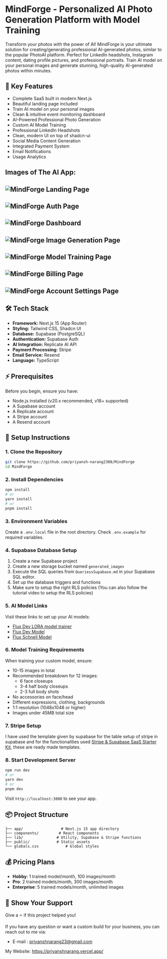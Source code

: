 # MindForge - Personalized AI Photo Generation Platform with Model Training

Transform your photos with the power of AI! MindForge is your ultimate solution for creating/generating professional AI-generated photos, similar to the popular PhotoAI platform. Perfect for LinkedIn headshots, Instagram content, dating profile pictures, and professional portraits. Train AI model on your personal images and generate stunning, high-quality AI-generated photos within minutes.

## 🚀 Key Features

- Complete SaaS built in modern Next.js
- Beautiful landing page included
- Train AI model on your personal images
- Clean & intuitive event monitoring dashboard
- AI-Powered Professional Photo Generation
- Custom AI Model Training
- Professional LinkedIn Headshots
- Clean, modern UI on top of shadcn-ui
- Social Media Content Generation
- Integrated Payment System
- Email Notifications
- Usage Analytics

## Images of The AI App:

## ![MindForge Landing Page](https://github.com/priyansh-narang2308/MindForge/blob/main/screenshots/Land.png)

## ![MindForge Auth Page](https://github.com/priyansh-narang2308/MindForge/blob/main/screenshots/AuthPage.png)

## ![MindForge Dashboard](https://github.com/priyansh-narang2308/MindForge/blob/main/screenshots/BoardDash.png)

## ![MindForge Image Generation Page](https://github.com/priyansh-narang2308/MindForge/blob/main/screenshots/ImageGenerate.png)

## ![MindForge Model Training Page](https://github.com/priyansh-narang2308/MindForge/blob/main/screenshots/Train-Model.png)

## ![MindForge Billing Page](https://github.com/priyansh-narang2308/MindForge/blob/main/screenshots/Bill.png)

## ![MindForge Account Settings Page](https://github.com/priyansh-narang2308/MindForge/blob/main/screenshots/Account.png)

## 🛠️ Tech Stack

- **Framework:** Next.js 15 (App Router)
- **Styling:** Tailwind CSS, Shadcn UI
- **Database:** Supabase (PostgreSQL)
- **Authentication:** Supabase Auth
- **AI Integration:** Replicate AI API
- **Payment Processing:** Stripe
- **Email Service:** Resend
- **Language:** TypeScript

## ⚡ Prerequisites

Before you begin, ensure you have:

- Node.js installed (v20.x recommended, v18+ supported)
- A Supabase account
- A Replicate account
- A Stripe account
- A Resend account

## 🚀 Setup Instructions

### 1. Clone the Repository

```bash
git clone https://github.com/priyansh-narang2308/MindForge
cd MindForge
```

### 2. Install Dependencies

```bash
npm install
# or
yarn install
# or
pnpm install
```

### 3. Environment Variables

Create a `.env.local` file in the root directory. Check `.env.example` for required variables.

### 4. Supabase Database Setup

1. Create a new Supabase project
2. Create a new storage bucket named `generated_images`
3. Execute the SQL queries from `QueriessSupabase.md` in your Supabase SQL editor.
4. Set up the database triggers and functions
5. Make sure to setup the right RLS policies (You can also follow the tutorial video to setup the RLS policies)

### 5. AI Model Links

Visit these links to set up your AI models:

- [Flux Dev LORA model trainer](https://replicate.com/ostris/flux-dev-lora-trainer/train)
- [Flux Dev Model](https://replicate.com/black-forest-labs/flux-dev)
- [Flux Schnell Model](https://replicate.com/black-forest-labs/flux-schnell)

### 6. Model Training Requirements

When training your custom model, ensure:

- 10-15 images in total
- Recommended breakdown for 12 images:
  - 6 face closeups
  - 3-4 half body closeups
  - 2-3 full body shots
- No accessories on face/head
- Different expressions, clothing, backgrounds
- 1:1 resolution (1048x1048 or higher)
- Images under 45MB total size

### 7. Stripe Setup

I have used the template given by supabase for the table setup of stripe in supabase and for the functionalities used  [Stripe & Supabase SaaS Starter Kit](https://vercel.com/templates/next.js/stripe-supabase-saas-starter-kit), these are ready made templates.

### 8. Start Development Server

```bash
npm run dev
# or
yarn dev
# or
pnpm dev
```

Visit `http://localhost:3000` to see your app.

## 📦 Project Structure

```
├── app/                 # Next.js 15 app directory
├── components/         # React components
├── lib/               # Utility, Supabase & Stripe functions
├── public/            # Static assets
└── globals.css            # Global styles
```

## 💰 Pricing Plans

- **Hobby**: 1 trained model/month, 100 images/month
- **Pro**: 2 trained models/month, 300 images/month
- **Enterprise**: 5 trained models/month, unlimited images

## 🌟 Show Your Support

Give a ⭐️ if this project helped you!

If you have any question or want a custom build for your business, you can reach out to me via:

- E-mail : priyanshnarang23@gmail.com

My Website: https://priyanshnarang.vercel.app/
